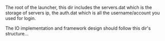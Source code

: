 The root of the launcher, this dir includes the servers.dat which is the storage of servers ip, the auth.dat which is
 all the username/account you used for login.

The IO implementation and framework design should follow this dir's structure...